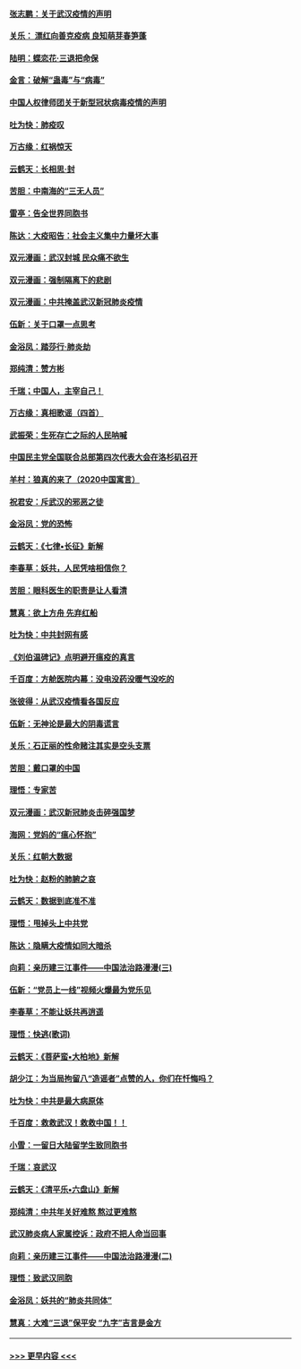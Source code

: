 #### [张志鹏：关于武汉疫情的声明](../pages/nsc993/n11867182.md?t=02141355) 
#### [关乐： 漂红向善克疫病 良知萌芽春笋蓬](../pages/nsc993/n11865710.md?t=02141355) 
#### [陆明：蝶恋花‧三退把命保](../pages/nsc993/n11865673.md?t=02141355) 
#### [金言：破解“蛊毒”与“病毒”](../pages/nsc993/n11864103.md?t=02141355) 
#### [中国人权律师团关于新型冠状病毒疫情的声明](../pages/nsc993/n11864249.md?t=02141355) 
#### [吐为快：肺疫叹](../pages/nsc993/n11864027.md?t=02141355) 
#### [万古缘：红祸惊天](../pages/nsc993/n11864079.md?t=02141355) 
#### [云鹤天：长相思‧封](../pages/nsc993/n11864006.md?t=02141355) 
#### [苦胆：中南海的“三无人员”](../pages/nsc993/n11862997.md?t=02141355) 
#### [雷亭：告全世界同胞书](../pages/nsc993/n11862572.md?t=02141355) 
#### [陈达：大疫昭告：社会主义集中力量坏大事](../pages/nsc993/n11859419.md?t=02141355) 
#### [双元漫画：武汉封城 民众痛不欲生](../pages/nsc993/n11859287.md?t=02141355) 
#### [双元漫画：强制隔离下的悲剧](../pages/nsc993/n11859244.md?t=02141355) 
#### [双元漫画：中共掩盖武汉新冠肺炎疫情](../pages/nsc993/n11858249.md?t=02141355) 
#### [伍新：关于口罩一点思考](../pages/nsc993/n11859195.md?t=02141355) 
#### [金浴凤：踏莎行‧肺炎劫](../pages/nsc993/n11858227.md?t=02141355) 
#### [郑纯清：赞方彬](../pages/nsc993/n11856803.md?t=02141355) 
#### [千瑞；中国人，主宰自己！](../pages/nsc993/n11856793.md?t=02141355) 
#### [万古缘：真相歌谣（四首）](../pages/nsc993/n11856263.md?t=02141355) 
#### [武振荣：生死存亡之际的人民呐喊](../pages/nsc993/n11856256.md?t=02141355) 
#### [中国民主党全国联合总部第四次代表大会在洛杉矶召开](../pages/nsc993/n11856344.md?t=02141355) 
#### [羊村：狼真的来了（2020中国寓言）](../pages/nsc993/n11856229.md?t=02141355) 
#### [祝君安：斥武汉的邪恶之徒](../pages/nsc993/n11855861.md?t=02141355) 
#### [金浴凤：党的恐怖](../pages/nsc993/n11855849.md?t=02141355) 
#### [云鹤天：《七律▪长征》新解](../pages/nsc993/n11855479.md?t=02141355) 
#### [李春草：妖共，人民凭啥相信你？](../pages/nsc993/n11855196.md?t=02141355) 
#### [苦胆：眼科医生的职责是让人看清](../pages/nsc993/n11853840.md?t=02141355) 
#### [慧真：欲上方舟 先弃红船](../pages/nsc993/n11853483.md?t=02141355) 
#### [吐为快：中共封网有感](../pages/nsc993/n11852575.md?t=02141355) 
#### [《刘伯温碑记》点明避开瘟疫的真言](../pages/nsc993/n11852128.md?t=02141355) 
#### [千百度：方舱医院内幕：没电没药没暖气没吃的](../pages/nsc993/n11850211.md?t=02141355) 
#### [张彼得：从武汉疫情看各国反应](../pages/nsc993/n11850102.md?t=02141355) 
#### [伍新：无神论是最大的阴毒谎言](../pages/nsc993/n11846129.md?t=02141355) 
#### [关乐：石正丽的性命赌注其实是空头支票](../pages/nsc993/n11846109.md?t=02141355) 
#### [苦胆：戴口罩的中国](../pages/nsc993/n11845576.md?t=02141355) 
#### [理悟：专家苦](../pages/nsc993/n11845564.md?t=02141355) 
#### [双元漫画：武汉新冠肺炎击碎强国梦](../pages/nsc993/n11843320.md?t=02141355) 
#### [海网：党妈的“瘟心怀抱”](../pages/nsc993/n11840740.md?t=02141355) 
#### [关乐：红朝大数据](../pages/nsc993/n11840675.md?t=02141355) 
#### [吐为快：赵粉的肺腑之哀](../pages/nsc993/n11840618.md?t=02141355) 
#### [云鹤天：数据到底准不准](../pages/nsc993/n11840325.md?t=02141355) 
#### [理悟：甩掉头上中共党](../pages/nsc993/n11838826.md?t=02141355) 
#### [陈达：隐瞒大疫情如同大暗杀](../pages/nsc993/n11838771.md?t=02141355) 
#### [向莉：亲历建三江事件——中国法治路漫漫(三)](../pages/nsc993/n11831825.md?t=02141355) 
#### [伍新：“党员上一线”视频火爆最为党乐见](../pages/nsc993/n11838200.md?t=02141355) 
#### [李春草：不能让妖共再逍遥](../pages/nsc993/n11838102.md?t=02141355) 
#### [理悟：快逃(歌词)](../pages/nsc993/n11838083.md?t=02141355) 
#### [云鹤天：《菩萨蛮▪大柏地》新解](../pages/nsc993/n11838059.md?t=02141355) 
#### [胡少江：为当局拘留八“造谣者”点赞的人，你们在忏悔吗？](../pages/nsc993/n11836801.md?t=02141355) 
#### [吐为快：中共是最大病原体](../pages/nsc993/n11836748.md?t=02141355) 
#### [千百度：救救武汉！救救中国！！](../pages/nsc993/n11836145.md?t=02141355) 
#### [小雪：一留日大陆留学生致同胞书](../pages/nsc993/n11834624.md?t=02141355) 
#### [千瑞：哀武汉](../pages/nsc993/n11833647.md?t=02141355) 
#### [云鹤天：《清平乐▪六盘山》新解](../pages/nsc993/n11833611.md?t=02141355) 
#### [郑纯清：中共年关好难熬 熬过更难熬](../pages/nsc993/n11833489.md?t=02141355) 
#### [武汉肺炎病人家属控诉：政府不把人命当回事](../pages/nsc993/n11833205.md?t=02141355) 
#### [向莉：亲历建三江事件——中国法治路漫漫(二)](../pages/nsc993/n11829102.md?t=02141355) 
#### [理悟：致武汉同胞](../pages/nsc993/n11831522.md?t=02141355) 
#### [金浴凤：妖共的“肺炎共同体”](../pages/nsc993/n11829448.md?t=02141355) 
#### [慧真：大难“三退”保平安 “九字”吉言是金方](../pages/nsc993/n11829501.md?t=02141355) 

----
#### [ >>> 更早内容 <<< ](../indexes/nsc993-earlier.md)
